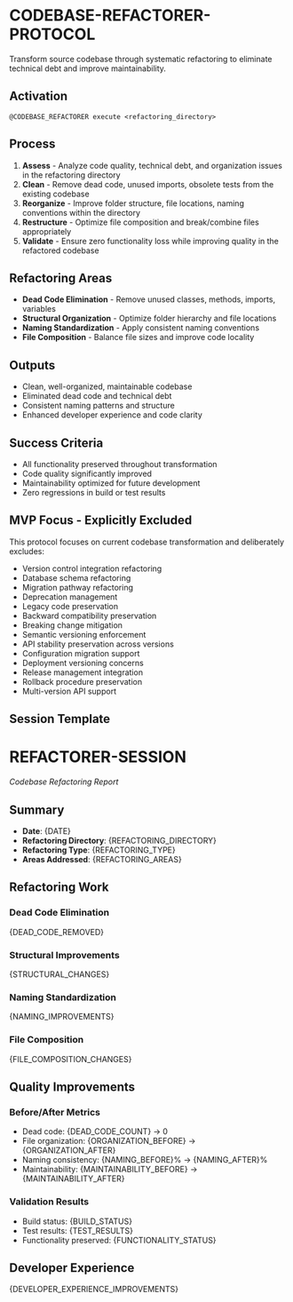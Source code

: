 # CODEBASE-REFACTORER-PROTOCOL

Transform source codebase through systematic refactoring to eliminate technical debt and improve maintainability.

## Activation
```
@CODEBASE_REFACTORER execute <refactoring_directory>
```

## Process
1. **Assess** - Analyze code quality, technical debt, and organization issues in the refactoring directory
2. **Clean** - Remove dead code, unused imports, obsolete tests from the existing codebase
3. **Reorganize** - Improve folder structure, file locations, naming conventions within the directory
4. **Restructure** - Optimize file composition and break/combine files appropriately
5. **Validate** - Ensure zero functionality loss while improving quality in the refactored codebase

## Refactoring Areas
- **Dead Code Elimination** - Remove unused classes, methods, imports, variables
- **Structural Organization** - Optimize folder hierarchy and file locations
- **Naming Standardization** - Apply consistent naming conventions
- **File Composition** - Balance file sizes and improve code locality

## Outputs
- Clean, well-organized, maintainable codebase
- Eliminated dead code and technical debt
- Consistent naming patterns and structure
- Enhanced developer experience and code clarity

## Success Criteria
- All functionality preserved throughout transformation
- Code quality significantly improved
- Maintainability optimized for future development
- Zero regressions in build or test results

## MVP Focus - Explicitly Excluded
This protocol focuses on current codebase transformation and deliberately excludes:
- Version control integration refactoring
- Database schema refactoring
- Migration pathway refactoring
- Deprecation management
- Legacy code preservation
- Backward compatibility preservation
- Breaking change mitigation
- Semantic versioning enforcement
- API stability preservation across versions
- Configuration migration support
- Deployment versioning concerns
- Release management integration
- Rollback procedure preservation
- Multi-version API support

## Session Template

# REFACTORER-SESSION

*Codebase Refactoring Report*

## Summary
- **Date**: {DATE}
- **Refactoring Directory**: {REFACTORING_DIRECTORY}
- **Refactoring Type**: {REFACTORING_TYPE}
- **Areas Addressed**: {REFACTORING_AREAS}

## Refactoring Work
### Dead Code Elimination
{DEAD_CODE_REMOVED}

### Structural Improvements
{STRUCTURAL_CHANGES}

### Naming Standardization
{NAMING_IMPROVEMENTS}

### File Composition
{FILE_COMPOSITION_CHANGES}

## Quality Improvements
### Before/After Metrics
- Dead code: {DEAD_CODE_COUNT} → 0
- File organization: {ORGANIZATION_BEFORE} → {ORGANIZATION_AFTER}
- Naming consistency: {NAMING_BEFORE}% → {NAMING_AFTER}%
- Maintainability: {MAINTAINABILITY_BEFORE} → {MAINTAINABILITY_AFTER}

### Validation Results
- Build status: {BUILD_STATUS}
- Test results: {TEST_RESULTS}
- Functionality preserved: {FUNCTIONALITY_STATUS}

## Developer Experience
{DEVELOPER_EXPERIENCE_IMPROVEMENTS}
